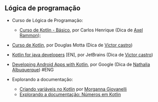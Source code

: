 ## Lógica de programação

- Curso de Lógica de Programação:
    - [Curso de Kotlin - Básico](https://www.youtube.com/watch?v=Kd3msE3lMuc&list=PLlGFv5gh9fBIJ8SEaQ_AKon-uenAlUbjE), por Carlos Henrique (Dica de [Axel Rammon](https://www.twitter.com/axel_rammon));

- [Curso de Kotlin](https://www.youtube.com/watch?v=U1bxClvmERM&list=PLPs3nlHFeKTr-aDDvUxU971rPSVTyQ6Bn), por Douglas Motta (Dica de [Victor castro](https://github.com/KastroWalker))

- [Kotlin for java developers](https://pt.coursera.org/learn/kotlin-for-java-developers) [EN], por JetBrains (Dica de [Victor castro](https://github.com/KastroWalker))

- [Developing Android Apps with Kotlin](https://www.udacity.com/course/developing-android-apps-with-kotlin--ud9012), por Google (Dica de [Nathalia Albuquerque](https://github.com/nathhia)) #ENG

- Explorando a documentação:
    - [Criando variáveis no Kotlin](https://dev.to/kotlinautas/criando-variaveis-no-kotlin-explorando-a-documentacao-4a4g) por [Morganna Giovanelli](https://twitter.com/morgannadev)
    - [Explorando a documentação: Números em Kotlin](https://dev.to/kotlinautas/explorando-a-documentacao-numeros-em-kotlin-15go)